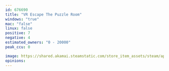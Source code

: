 ```yaml
---
id: 676690
title: "VR Escape The Puzzle Room"
windows: "true"
mac: "false"
linux: false
positive: 7
negative: 4
estimated_owners: "0 - 20000"
peak_ccu: 0

image: https://shared.akamai.steamstatic.com/store_item_assets/steam/apps/676690/header.jpg?t=1506535404
opinions:
---
```

